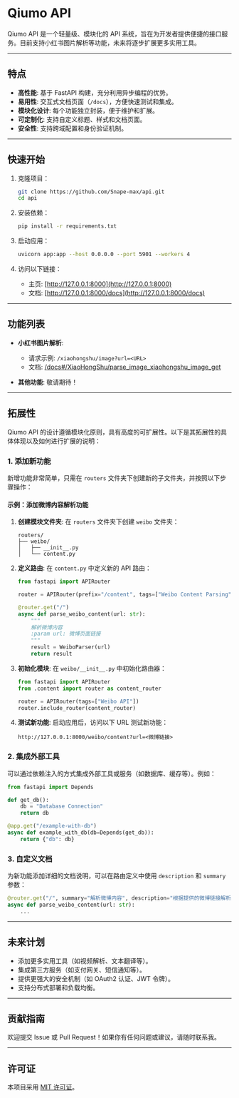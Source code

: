 # Qiumo API

Qiumo API 是一个轻量级、模块化的 API 系统，旨在为开发者提供便捷的接口服务。目前支持小红书图片解析等功能，未来将逐步扩展更多实用工具。

---

## 特点

- **高性能**: 基于 FastAPI 构建，充分利用异步编程的优势。
- **易用性**: 交互式文档页面（`/docs`），方便快速测试和集成。
- **模块化设计**: 每个功能独立封装，便于维护和扩展。
- **可定制化**: 支持自定义标题、样式和文档页面。
- **安全性**: 支持跨域配置和身份验证机制。

---

## 快速开始

1. 克隆项目：
   ```bash
   git clone https://github.com/Snape-max/api.git
   cd api
   ```

2. 安装依赖：
   ```bash
   pip install -r requirements.txt
   ```

3. 启动应用：
   ```bash
   uvicorn app:app --host 0.0.0.0 --port 5901 --workers 4
   ```

4. 访问以下链接：
   - 主页: [http://127.0.0.1:8000](http://127.0.0.1:8000)
   - 文档: [http://127.0.0.1:8000/docs](http://127.0.0.1:8000/docs)

---

## 功能列表

- **小红书图片解析**:
  - 请求示例: `/xiaohongshu/image?url=<URL>`
  - 文档: [/docs#/XiaoHongShu/parse_image_xiaohongshu_image_get](http://127.0.0.1:8000/docs#/XiaoHongShu/parse_image_xiaohongshu_image_get)

- **其他功能**: 敬请期待！

---

## 拓展性

Qiumo API 的设计遵循模块化原则，具有高度的可扩展性。以下是其拓展性的具体体现以及如何进行扩展的说明：

### 1. 添加新功能

新增功能非常简单，只需在 `routers` 文件夹下创建新的子文件夹，并按照以下步骤操作：

#### 示例：添加微博内容解析功能

1. **创建模块文件夹**:
   在 `routers` 文件夹下创建 `weibo` 文件夹：
   ```
   routers/
   ├── weibo/
   │   ├── __init__.py
   │   └── content.py
   ```

2. **定义路由**:
   在 `content.py` 中定义新的 API 路由：
   ```python
   from fastapi import APIRouter

   router = APIRouter(prefix="/content", tags=["Weibo Content Parsing"])

   @router.get("/")
   async def parse_weibo_content(url: str):
       """
       解析微博内容
       :param url: 微博页面链接
       """
       result = WeiboParser(url)
       return result
   ```

3. **初始化模块**:
   在 `weibo/__init__.py` 中初始化路由器：
   ```python
   from fastapi import APIRouter
   from .content import router as content_router

   router = APIRouter(tags=["Weibo API"])
   router.include_router(content_router)
   ```

4. **测试新功能**:
   启动应用后，访问以下 URL 测试新功能：
   ```
   http://127.0.0.1:8000/weibo/content?url=<微博链接>
   ```

### 2. 集成外部工具

可以通过依赖注入的方式集成外部工具或服务（如数据库、缓存等）。例如：
```python
from fastapi import Depends

def get_db():
    db = "Database Connection"
    return db

@app.get("/example-with-db")
async def example_with_db(db=Depends(get_db)):
    return {"db": db}
```

### 3. 自定义文档

为新功能添加详细的文档说明，可以在路由定义中使用 `description` 和 `summary` 参数：
```python
@router.get("/", summary="解析微博内容", description="根据提供的微博链接解析内容")
async def parse_weibo_content(url: str):
    ...
```

---

## 未来计划

- 添加更多实用工具（如视频解析、文本翻译等）。
- 集成第三方服务（如支付网关、短信通知等）。
- 提供更强大的安全机制（如 OAuth2 认证、JWT 令牌）。
- 支持分布式部署和负载均衡。

---

## 贡献指南

欢迎提交 Issue 或 Pull Request！如果你有任何问题或建议，请随时联系我。

---

## 许可证

本项目采用 [MIT 许可证](LICENSE)。